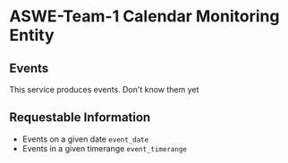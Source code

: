 # ASWE-Team-1 Calendar Monitoring Entity

## Events

This service produces events.
Don't know them yet

## Requestable Information

* Events on a given date `event_date`
* Events in a given timerange `event_timerange`
